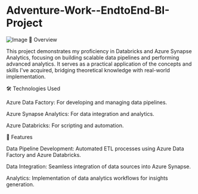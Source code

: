 # Adventure-Work--EndtoEnd-BI-Project
![Image](https://github.com/user-attachments/assets/4d57e5e3-b597-42bf-ac83-7fa09c82b0c2)
📌 Overview

This project demonstrates my proficiency in Databricks and Azure Synapse Analytics, focusing on building scalable data pipelines and performing advanced analytics. It serves as a practical application of the concepts and skills I've acquired, bridging theoretical knowledge with real-world implementation.

🛠️ Technologies Used

Azure Data Factory: For developing and managing data pipelines.

Azure Synapse Analytics: For data integration and analytics.

Azure Databricks: For scripting and automation.


🚀 Features

Data Pipeline Development: Automated ETL processes using Azure Data Factory and Azure Databricks.

Data Integration: Seamless integration of data sources into Azure Synapse.

Analytics: Implementation of data analytics workflows for insights generation.
